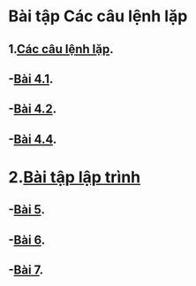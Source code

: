 # Bài tập Các câu lệnh lặp
## 1.[Các câu lệnh lặp](https://hoctructuyencntt.github.io/NNLT/Bai04.html).
## -[Bài 4.1](https://www.jdoodle.com/embed/v0/5HAc).
## -[Bài 4.2](https://www.jdoodle.com/embed/v0/5HAd).
## -[Bài 4.4](https://www.jdoodle.com/embed/v0/5HAf).
# 2.[Bài tập lập trình](https://hoctructuyencntt.github.io/NNLT/Baitap.html)
## -[Bài 5](https://www.jdoodle.com/embed/v0/5HAj).
## -[Bài 6](https://www.jdoodle.com/embed/v0/5HAl).
## -[Bài 7](https://www.jdoodle.com/embed/v0/5HAm).

